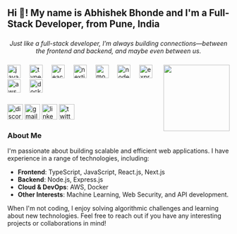 <h2 align="left">Hi 👋! My name is Abhishek Bhonde and I'm a Full-Stack Developer, from Pune, India</h2>

###

<p align="center"><em>Just like a full-stack developer, I’m always building connections—between the frontend and backend, and maybe even between us.</em></p>

###

<img align="right" height="150" src="https://i.imgflip.com/65efzo.gif"  />

###

<div align="left">
  <a href="https://www.javascript.com" target="_blank"><img src="https://cdn.jsdelivr.net/gh/devicons/devicon/icons/javascript/javascript-original.svg" height="30" alt="javascript logo"  /></a>
  <img width="12" />
  <a href="https://www.typescriptlang.org/" target="_blank"><img src="https://cdn.jsdelivr.net/gh/devicons/devicon/icons/typescript/typescript-original.svg" height="30" alt="typescript logo"  /></a>
  <img width="12" />
  <a href="https://reactjs.org/" target="_blank"><img src="https://cdn.jsdelivr.net/gh/devicons/devicon/icons/react/react-original.svg" height="30" alt="react logo"  /></a>
  <img width="12" />
  <a href="https://nextjs.org/" target="_blank"><img src="https://cdn.jsdelivr.net/gh/devicons/devicon/icons/nextjs/nextjs-original.svg" height="30" alt="nextjs logo" /></a>
  <img width="12" />
  <a href="https://www.mongodb.com/" target="_blank"><img src="https://cdn.jsdelivr.net/gh/devicons/devicon/icons/mongodb/mongodb-original.svg" height="30" alt="mongodb logo" /></a>
  <img width="12" />
  <a href="https://nodejs.org/" target="_blank"><img src="https://cdn.jsdelivr.net/gh/devicons/devicon/icons/nodejs/nodejs-original.svg" height="30" alt="nodejs logo" /></a>
  <img width="12" />
  <a href="https://expressjs.com/" target="_blank"><img src="https://img.icons8.com/?size=100&id=WNoJgbzDr3i2&format=png&color=000000" height="30" alt="expressjs logo" /></a>
  <img width="12" />
  <a href="https://aws.amazon.com/" target="_blank"><img src="https://img.icons8.com/?size=100&id=e6uRfPIDgoXi&format=png&color=000000" height="30" alt="aws logo" /></a>
  <img width="12" />
  <a href="https://www.docker.com/" target="_blank"><img src="https://cdn.jsdelivr.net/gh/devicons/devicon/icons/docker/docker-original.svg" height="30" alt="docker logo" /></a>
</div>

###

<div align="left">
  <a href="https://discord.com/users/abhishekbhonde#7030" target="_blank"><img src="https://img.shields.io/static/v1?message=Discord&logo=discord&label=&color=7289DA&logoColor=white&labelColor=&style=for-the-badge" height="35" alt="discord logo"  /></a>
  <a href="https://mail.google.com/mail/u/0/#inbox" target="_blank"><img src="https://img.shields.io/static/v1?message=Gmail&logo=gmail&label=&color=D14836&logoColor=white&labelColor=&style=for-the-badge" height="35" alt="gmail logo"  /></a>
  <a href="https://www.linkedin.com/in/abhishek-bhonde-ba501a22a/" target="_blank"><img src="https://img.shields.io/static/v1?message=LinkedIn&logo=linkedin&label=&color=0077B5&logoColor=white&labelColor=&style=for-the-badge" height="35" alt="linkedin logo"  /></a>
  <a href="https://twitter.com/abhiishektwts" target="_blank"><img src="https://img.shields.io/static/v1?message=Twitter&logo=twitter&label=&color=1DA1F2&logoColor=white&labelColor=&style=for-the-badge" height="35" alt="twitter logo" /></a>
</div>

###

### About Me

I'm passionate about building scalable and efficient web applications. I have experience in a range of technologies, including:

- **Frontend**: TypeScript, JavaScript, React.js, Next.js
- **Backend**: Node.js, Express.js
- **Cloud & DevOps**: AWS, Docker
- **Other Interests**: Machine Learning, Web Security, and API development.

When I'm not coding, I enjoy solving algorithmic challenges and learning about new technologies. Feel free to reach out if you have any interesting projects or collaborations in mind!
